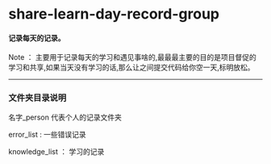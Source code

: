 # share-learn-day-record-group
#### 记录每天的记录。

Note ： 主要用于记录每天的学习和遇见事啥的,最最最主要的目的是项目督促的学习和共享,如果当天没有学习的话,那么让之间提交代码给你空一天,标明放松。

------

###                                              文件夹目录说明

名字_person  代表个人的记录文件夹

error_list : 一些错误记录

knowledge_list ： 学习的记录



### 